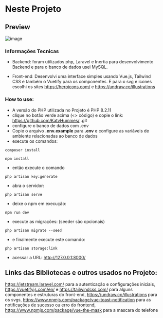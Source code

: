 # Neste Projeto

## Preview
![image](./)

### Informações Tecnicas
- Backend: foram utilizados php, Laravel e Inertia para desenvolvimento Backend
e para o banco de dados usei MySQL.

- Front-end: Desenvolvi uma interface simples usando Vue.js, Tailwind CSS
e também o Vuetify para os componentes. E para o svg e icones escolhi os sites https://heroicons.com/ e https://undraw.co/illustrations

### How to use:
- A versão do PHP utilizada no Projeto é PHP 8.2.11
- clique no botão verde acima (<> código) e copie o link: https://github.com/KatyHummes/    .git
- configure o banco de dados com .env
- Copie o arquivo **.env.example** para **.env** e configure as variáveis de ambiente relacionadas ao banco de dados
- execute os comandos:
```
composer install
```
```
npm install
```
- então execute o comando
```
php artisan key:generate
```
- abra o servidor:
```
php artisan serve
```
- deixe o npm em execução:
```
npm run dev
```
- execute as migrações: (seeder são opcionais)
```
php artisan migrate --seed
```
- e finalmente execute este comando:
```
php artisan storage:link
```
- acessar a URL: http://127.0.0.1:8000/

## Links das Bibliotecas e outros usados no Projeto:
https://jetstream.laravel.com/ para a autenticação e configurações iniciais,
https://vuetifyjs.com/en/ e https://tailwindcss.com/ para alguns componentes e estruturas do front-end, https://undraw.co/illustrations para os svgs, https://www.npmjs.com/package/vue-toast-notification para as notificações de sucesso ou erro do frontend, https://www.npmjs.com/package/vue-the-mask para a mascara do telefone
